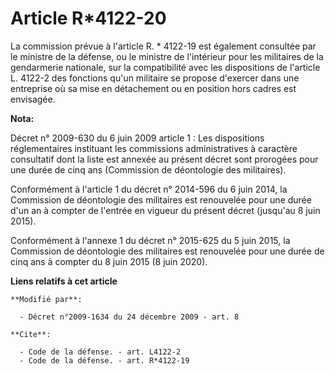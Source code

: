 # Article R*4122-20

La commission prévue à l'article R. * 4122-19 est également consultée par le   ministre de la défense, ou le ministre de
l'intérieur pour les militaires de la gendarmerie nationale, sur la compatibilité avec les dispositions de l'article L.
4122-2 des fonctions qu'un militaire se propose d'exercer dans une entreprise où sa mise en détachement ou en position hors
cadres est envisagée.

**Nota:**

Décret n° 2009-630 du 6 juin 2009 article 1 : Les dispositions réglementaires instituant les commissions administratives à
caractère consultatif dont la liste est annexée au présent décret sont prorogées pour une durée de cinq ans (Commission de
déontologie des militaires).

Conformément à l'article 1 du décret n° 2014-596 du 6 juin 2014, la Commission de déontologie des militaires est renouvelée
pour une durée d'un an à compter de l'entrée en vigueur du présent décret (jusqu'au 8 juin 2015).

Conformément à l'annexe 1 du décret n° 2015-625 du 5 juin 2015, la Commission de déontologie des militaires est renouvelée
pour une durée de cinq ans à compter du 8 juin 2015 (8 juin 2020).

**Liens relatifs à cet article**

	**Modifié par**:

	  - Décret n°2009-1634 du 24 décembre 2009 - art. 8

	**Cite**:

	  - Code de la défense. - art. L4122-2
	  - Code de la défense. - art. R*4122-19
